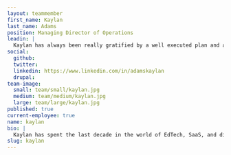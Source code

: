 ```yaml
---
layout: teammember
first_name: Kaylan
last_name: Adams
position: Managing Director of Operations
leadin: |
  Kaylan has always been really gratified by a well executed plan and a completed to-do list. Add some strategic communications, creative problem solving, and team leadership and project management is really a perfect fit - so much so that Kaylan earned her PMP (Project Management Professional) certification a few years back.
social:
  github:
  twitter:
  linkedin: https://www.linkedin.com/in/adamskaylan
  drupal:
team-image:
  small: team/small/kaylan.jpg
  medium: team/medium/kaylan.jpg
  large: team/large/kaylan.jpg
published: true
current-employee: true
name: kaylan
bio: |
  Kaylan has spent the last decade in the world of EdTech, SaaS, and digital organizations, working on program/project implementations and client success initiatives - including training and process improvement. She has a Master's degree in English literature and is a self-proclaimed research nut. Kaylan’s past volunteer efforts have run the gamut of supporting early literacy to serving as a whale watch naturalist and tour guide. These days she volunteers as an activist with Family Forward Oregon, lobbying on issues that impact women’s economic security such as paid family leave and affordable, quality childcare. But when it’s time to relax, there’s nothing Kaylan enjoys more than exploring family-friendly wineries throughout the Willamette Valley with her husband and toddler.
slug: kaylan
---
```

